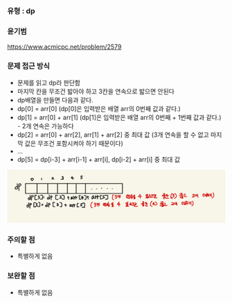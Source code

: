 ### 유형 : dp
### 윤기범
https://www.acmicpc.net/problem/2579

### 문제 접근 방식
  - 문제를 읽고 dp라 판단함
  - 마지막 칸을 무조건 밟아야 하고 3칸을 연속으로 밟으면 안된다
  - dp배열을 만들면 다음과 같다.
  - dp[0] = arr[0] (dp[0]은 입력받은 배열 arr의 0번째 값과 같다.)
  - dp[1] = arr[0] + arr[1] (dp[1]은 입력받은 배열 arr의 0번째 + 1번째 값과 같다.) - 2개 연속은 가능하다
  - dp[2] = arr[0] + arr[2], arr[1] + arr[2] 중 최대 값 (3개 연속을 할 수 없고 마지막 값은 무조건 포함시켜야 하기 때문이다)
  - ...
  - dp[5] = dp[i-3] + arr[i-1] + arr[i], dp[i-2] + arr[i] 중 최대 값
  <img src = "step.png" width = "600">
  
### 주의할 점
  - 특별하게 없음

### 보완할 점
  - 특별하게 없음

